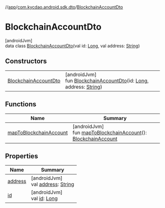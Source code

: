 //[app](../../../index.md)/[com.kycdao.android.sdk.dto](../index.md)/[BlockchainAccountDto](index.md)

# BlockchainAccountDto

[androidJvm]\
data class [BlockchainAccountDto](index.md)(val id: [Long](https://kotlinlang.org/api/latest/jvm/stdlib/kotlin/-long/index.html), val address: [String](https://kotlinlang.org/api/latest/jvm/stdlib/kotlin/-string/index.html))

## Constructors

| | |
|---|---|
| [BlockchainAccountDto](-blockchain-account-dto.md) | [androidJvm]<br>fun [BlockchainAccountDto](-blockchain-account-dto.md)(id: [Long](https://kotlinlang.org/api/latest/jvm/stdlib/kotlin/-long/index.html), address: [String](https://kotlinlang.org/api/latest/jvm/stdlib/kotlin/-string/index.html)) |

## Functions

| Name | Summary |
|---|---|
| [mapToBlockchainAccount](map-to-blockchain-account.md) | [androidJvm]<br>fun [mapToBlockchainAccount](map-to-blockchain-account.md)(): [BlockchainAccount](../../com.kycdao.android.sdk.model/-blockchain-account/index.md) |

## Properties

| Name | Summary |
|---|---|
| [address](address.md) | [androidJvm]<br>val [address](address.md): [String](https://kotlinlang.org/api/latest/jvm/stdlib/kotlin/-string/index.html) |
| [id](id.md) | [androidJvm]<br>val [id](id.md): [Long](https://kotlinlang.org/api/latest/jvm/stdlib/kotlin/-long/index.html) |
